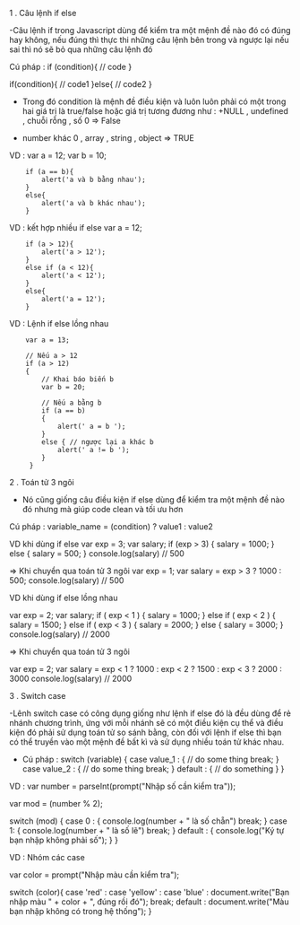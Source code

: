 1 . Câu lệnh if else 

-Câu lệnh if trong Javascript dùng để kiểm tra một mệnh đề nào đó có đúng hay không, nếu đúng thì thực thi những câu lệnh bên trong và ngược lại nếu sai thì nó sẽ bỏ qua những câu lệnh đó

Cú pháp : 
if (condition){
    // code
}

if(condition){
   // code1
}else{
   // code2
}

- Trong đó condition là mệnh đề điều kiện và luôn luôn phải có một trong hai giá trị là true/false hoặc giá trị tương đương như :
+NULL , undefined , chuỗi rỗng  , số 0  => False
+ number khác 0 , array , string , object => TRUE

VD : 
        var a = 12;
        var b = 10;
        
        if (a == b){
            alert('a và b bằng nhau');
        }
        else{
            alert('a và b khác nhau');
        }

 VD : kết hợp nhiều if else
        var a = 12;
        
        if (a > 12){
            alert('a > 12');
        }
        else if (a < 12){
            alert('a < 12');
        }
        else{
            alert('a = 12');
        }
    
VD : Lệnh if else lồng nhau 

        var a = 13;
        
        // Nếu a > 12
        if (a > 12)
        {
            // Khai báo biến b
            var b = 20;
            
            // Nếu a bằng b
            if (a == b)
            {
                alert(' a = b ');
            }
            else { // ngược lại a khác b
                alert(' a != b ');
            }
         }

2 . Toán tử 3 ngôi 
- Nó cũng giống câu điều kiện if else dùng để kiểm tra một mệnh đề nào đó nhưng mà giúp code clean và tối ưu hơn

Cú pháp : variable_name = (condition) ? value1 : value2

VD khi dùng if else 
var exp = 3;
var salary;
if (exp > 3) {
   salary = 1000;
} else {
   salary = 500;
}
console.log(salary) // 500

=> Khi chuyển qua toán tử 3 ngôi 
var exp = 1;
var salary = exp > 3 ? 1000 : 500;
console.log(salary) // 500

VD khi dùng if else lồng nhau

var exp = 2;
var salary;
if ( exp < 1 ) {
   salary = 1000;
} else if ( exp < 2 ) {
   salary = 1500;
} else if ( exp < 3 ) {
   salary = 2000;
} else {
   salary = 3000;
}
console.log(salary) // 2000

=> Khi chuyển qua toán tử 3 ngôi 

var exp = 2;
var salary = exp < 1 ? 1000 : 
                 exp < 2 ? 1500 :
                      exp < 3 ? 2000 : 3000
console.log(salary) // 2000

3 .  Switch case

-Lênh switch case có công dụng giống như lệnh if else đó là đều dùng để rẻ nhánh chương trình, ứng với mỗi nhánh sẽ có một điều kiện cụ thể và điều kiện đó phải sử dụng toán tử so sánh bằng, còn đối với lệnh if else thì bạn có thể truyền vào một mệnh đề bất kì và sử dụng nhiều toán tử khác nhau.

- Cú pháp :
switch (variable)
{
    case value_1 : {
        // do some thing
        break;
    }
    case value_2 : {
        // do some thing
        break;
    }
    default : {
        // do something
    }
}

VD : 
var number = parseInt(prompt("Nhập số cần kiểm tra"));
 
var mod = (number % 2);
 
switch (mod)
{
    case 0 : {
        console.log(number + " là số chẵn")
        break;
    }
    case 1: {
        console.log(number + " là số lẽ")
        break;
    }
    default : {
        console.log("Ký tự bạn nhập không phải số");
    }
}

VD : Nhóm các case 

var color = prompt("Nhập màu cần kiểm tra");
 
switch (color){
    case 'red' : 
    case 'yellow' : 
    case 'blue' : 
        document.write("Bạn nhập màu " + color + ", đúng rồi đó");
        break; 
    default :
        document.write("Màu bạn nhập không có trong hệ thống");
}